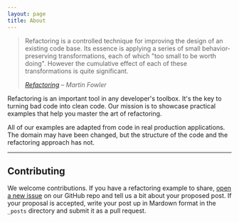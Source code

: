 ```yaml
---
layout: page
title: About
---
```


> Refactoring is a controlled technique for improving the design of an existing code base. Its essence is applying a series of small behavior-preserving transformations, each of which "too small to be worth doing". However the cumulative effect of each of these transformations is quite significant.
>
> _[Refactoring](https://martinfowler.com/books/refactoring.html) – Martin Fowler_

Refactoring is an important tool in any developer's toolbox. It's the key to turning bad code into clean code. Our mission is to showcase practical examples that help you master the art of refactoring.

All of our examples are adapted from code in real production applications. The domain may have been changed, but the structure of the code and the refactoring approach has not.

---

## Contributing

We welcome contributions. If you have a refactoring example to share, [open a new issue](https://github.com/refactoring-by-example/refactoringbyexample.com/issues/new) on our GitHub repo and tell us a bit about your proposed post. If your proposal is accepted, write your post up in Mardown format in the `_posts` directory and submit it as a pull request.
